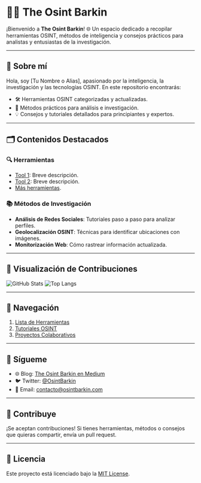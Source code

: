 

<!---
TheOsint-Barking/TheOsint-Barking is a ✨ special ✨ repository because its `README.md` (this file) appears on your GitHub profile.
You can click the Preview link to take a look at your changes.
--->
# 🕵️‍♂️ The Osint Barkin

¡Bienvenido a **The Osint Barkin**! 🌐 Un espacio dedicado a recopilar herramientas OSINT, métodos de inteligencia y consejos prácticos para analistas y entusiastas de la investigación.

---

## 🌟 Sobre mí
Hola, soy [Tu Nombre o Alias], apasionado por la inteligencia, la investigación y las tecnologías OSINT. En este repositorio encontrarás:
- 🛠️ Herramientas OSINT categorizadas y actualizadas.
- 📖 Métodos prácticos para análisis e investigación.
- 💡 Consejos y tutoriales detallados para principiantes y expertos.

---

## 🗂️ Contenidos Destacados

### 🔍 Herramientas
- [Tool 1](https://enlace.com): Breve descripción.
- [Tool 2](https://enlace.com): Breve descripción.
- [Más herramientas](#).

### 📚 Métodos de Investigación
- **Análisis de Redes Sociales**: Tutoriales paso a paso para analizar perfiles.
- **Geolocalización OSINT**: Técnicas para identificar ubicaciones con imágenes.
- **Monitorización Web**: Cómo rastrear información actualizada.

---

## 🎨 Visualización de Contribuciones
![GitHub Stats](https://github-readme-stats.vercel.app/api?username=TheOsintBarkin&show_icons=true&theme=radical)
![Top Langs](https://github-readme-stats.vercel.app/api/top-langs/?username=TheOsintBarkin&layout=compact&theme=radical)

---

## 🧭 Navegación
1. [Lista de Herramientas](#)
2. [Tutoriales OSINT](#)
3. [Proyectos Colaborativos](#)

---

## 💬 Sígueme
- 🌐 Blog: [The Osint Barkin en Medium](https://medium.com/the-osint-barkin)
- 🐦 Twitter: [@OsintBarkin](https://twitter.com/osintbarkin)
- 📧 Email: contacto@osintbarkin.com

---

## 🚀 Contribuye
¡Se aceptan contribuciones! Si tienes herramientas, métodos o consejos que quieras compartir, envía un pull request.

---

## 📜 Licencia
Este proyecto está licenciado bajo la [MIT License](https://opensource.org/licenses/MIT).

